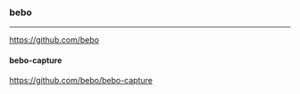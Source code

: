 ### bebo
---
https://github.com/bebo

#### bebo-capture
https://github.com/bebo/bebo-capture

```
```

```
```

```
```


